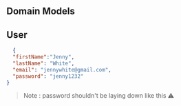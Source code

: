 ## Domain Models

## User

```json
  {
  "firstName":"Jenny",
  "lastName": "White",
  "email": "jennywhite@gmail.com",
  "password": "jenny1232"
}
```

> Note : password shouldn't be laying down like this ⚠